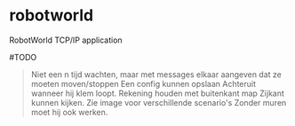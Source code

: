 # robotworld
RobotWorld TCP/IP application



#TODO
> Niet een n tijd wachten, maar met messages elkaar aangeven dat ze moeten moven/stoppen
> Een config kunnen opslaan
> Achteruit wanneer hij klem loopt.
> Rekening houden met buitenkant map
> Zijkant kunnen kijken.
> Zie image voor verschillende scenario's
> Zonder muren moet hij ook werken.

